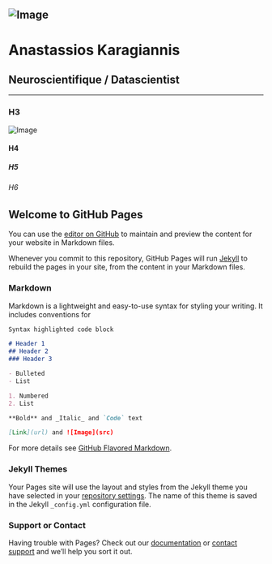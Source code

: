 
![Image](https://aktasos.github.io/AKaragiannis.github.io/ban_neurone_linkedin)
---
# Anastassios Karagiannis

## Neuroscientifique / Datascientist

___
### H3
![Image](https://aktasos.github.io/AKaragiannis.github.io/brain.png)
#### H4


##### H5
###### H6



## Welcome to GitHub Pages

You can use the [editor on GitHub](https://github.com/AKTasos/AKaragiannis.github.io/edit/main/README.md) to maintain and preview the content for your website in Markdown files.

Whenever you commit to this repository, GitHub Pages will run [Jekyll](https://jekyllrb.com/) to rebuild the pages in your site, from the content in your Markdown files.

### Markdown

Markdown is a lightweight and easy-to-use syntax for styling your writing. It includes conventions for

```markdown
Syntax highlighted code block

# Header 1
## Header 2
### Header 3

- Bulleted
- List

1. Numbered
2. List

**Bold** and _Italic_ and `Code` text

[Link](url) and ![Image](src)
```

For more details see [GitHub Flavored Markdown](https://guides.github.com/features/mastering-markdown/).

### Jekyll Themes

Your Pages site will use the layout and styles from the Jekyll theme you have selected in your [repository settings](https://github.com/AKTasos/AKaragiannis.github.io/settings). The name of this theme is saved in the Jekyll `_config.yml` configuration file.

### Support or Contact

Having trouble with Pages? Check out our [documentation](https://docs.github.com/categories/github-pages-basics/) or [contact support](https://support.github.com/contact) and we’ll help you sort it out.
